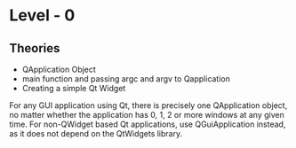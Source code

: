 # Level - 0

## Theories
- QApplication Object
- main function and passing argc and argv to Qapplication
- Creating a simple Qt Widget

For any GUI application using Qt, there is precisely one QApplication object, no matter whether the application has 0, 1, 2 or more windows at any given time. For non-QWidget based Qt applications, use QGuiApplication instead, as it does not depend on the QtWidgets library.
